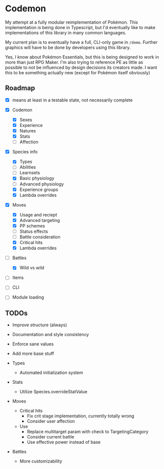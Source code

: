 # Codemon

My attempt at a fully modular reimplementation of Pokémon. This implementation is being done in Typescript, but I'd eventually like to make implementations of this library in many common languages.

My current plan is to eventually have a full, CLI-only game in `/demo`. Further graphics will have to be done by developers using this library.

Yes, I know about Pokémon Essentials, but this is being designed to work in more than just RPG Maker. I'm also trying to reference PE as little as possible to not be influenced by design decisions its creators made. I want this to be something actually new (except for Pokémon itself obviously)

## Roadmap

- [x] means at least in a testable state, not necessarily complete

- [x] Codemon
  - [x] Sexes
  - [x] Experience
  - [x] Natures
  - [x] Stats
  - [ ] Affection
- [x] Species info
  - [x] Types
  - [ ] Abilities
  - [ ] Learnsets
  - [x] Basic physiology
  - [ ] Advanced physiology
  - [x] Experience groups
  - [x] Lambda overrides
- [x] Moves
  - [x] Usage and reciept
  - [x] Advanced targeting
  - [x] PP schemes
  - [ ] Status effects
  - [ ] Battle consideration
  - [x] Critical hits
  - [x] Lambda overrides
- [ ] Battles
  - [x] Wild vs wild
- [ ] Items
- [ ] CLI
- [ ] Module loading

## TODOs

- Improve structure (always)
- Documentation and style consistency
- Enforce sane values

- Add more base stuff
- Types
  - Automated initialization system
- Stats
  - Utilize Species.overrideStatValue
- Moves
  - Critical hits
    - Fix crit stage implementation, currently totally wrong
    - Consider user affection
  - Use
    - Replace multitarget param with check to TargetingCategory
    - Consider current battle
    - Use effective power instead of base
- Battles
  - More customizability
